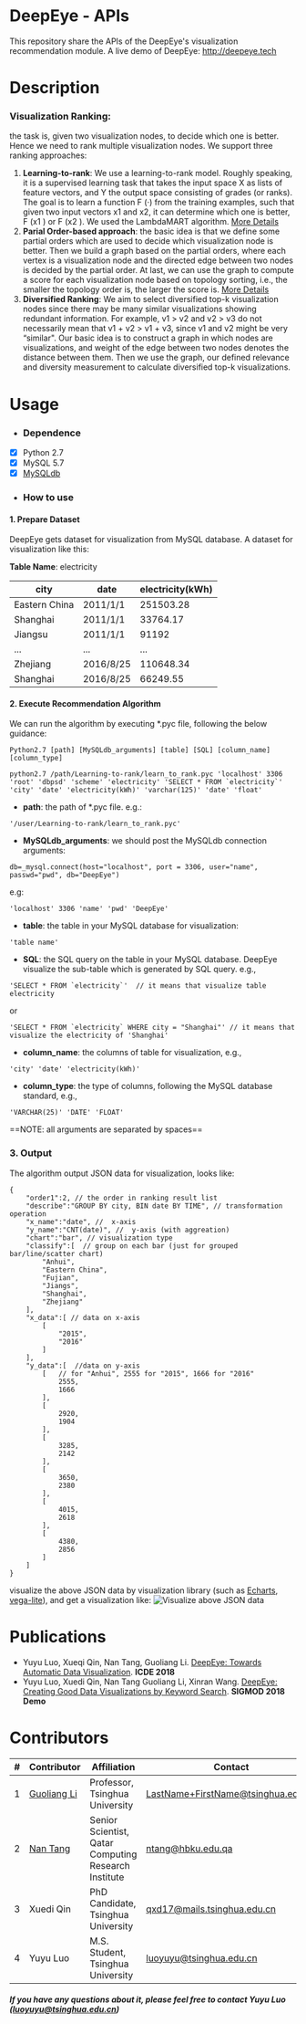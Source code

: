 DeepEye - APIs
===========================
This repository share the APIs of the DeepEye's visualization recommendation module. A live demo of DeepEye: http://deepeye.tech

Description
===========================
### Visualization Ranking: 
the task is, given two visualization nodes, to decide which one is better. Hence we need to rank multiple visualization nodes. We support three ranking approaches:
1. **Learning-to-rank**: We use a learning-to-rank model. Roughly speaking, it is a supervised learning task that takes the input space X as lists of feature vectors, and Y the output space consisting of grades (or ranks). The goal is to learn a function F (·) from the training examples, such that given two input vectors x1 and x2, it can determine which one is better, F (x1 ) or F (x2 ). We used the LambdaMART algorithm. [More Details](http://dbgroup.cs.tsinghua.edu.cn/ligl/papers/icde18-deepeye.pdf)
2. **Parial Order-based approach**: the basic idea is that we define some partial orders which are used to decide which visualization node is better. Then we build a graph based on the partial orders, where each vertex is a visualization node and the directed edge between two nodes is decided by the partial order. At last, we can use the graph to compute a score for each visualization node based on topology sorting, i.e., the smaller the topology order is, the larger the score is. [More Details](http://dbgroup.cs.tsinghua.edu.cn/ligl/papers/icde18-deepeye.pdf)
3. **Diversified Ranking**: We aim to select diversified top-k visualization nodes since there may be many similar visualizations showing redundant information. For example, v1 > v2 and v2 > v3 do not necessarily mean that v1 + v2 > v1 + v3, since v1 and v2 might be very “similar". Our basic idea is to construct a graph in which nodes are visualizations, and weight of the edge between two nodes denotes the distance between them. Then we use the graph, our defined relevance and diversity measurement to calculate diversified top-k visualizations.

Usage
===========================
- ### Dependence 
- [x] Python 2.7
- [x] MySQL 5.7
- [x] [MySQLdb](http://mysql-python.sourceforge.net/MySQLdb.html#installation)

- ### How to use
#### 1. Prepare Dataset 
DeepEye gets dataset for visualization from MySQL database. A dataset for visualization like this:

**Table Name**: electricity

city| date | electricity(kWh)
---|---| ---|
|Eastern China|	2011/1/1|	251503.28|
|Shanghai	|2011/1/1|	33764.17
|Jiangsu	|2011/1/1|	91192
|...|...|...
|Zhejiang|	2016/8/25|	110648.34
|Shanghai	|2016/8/25|	66249.55

#### 2. Execute Recommendation Algorithm
We can run the algorithm by executing *.pyc file, following the below guidance:
```
Python2.7 [path] [MySQLdb_arguments] [table] [SQL] [column_name] [column_type]
```
```
python2.7 /path/Learning-to-rank/learn_to_rank.pyc 'localhost' 3306 'root' 'dbpsd' 'scheme' 'electricity' 'SELECT * FROM `electricity`' 'city' 'date' 'electricity(kWh)' 'varchar(125)' 'date' 'float'
```
- **path**: the path of *.pyc file. e.g.: 
```
'/user/Learning-to-rank/learn_to_rank.pyc'
```

- **MySQLdb_arguments**: we should post the MySQLdb connection arguments:
```
db=_mysql.connect(host="localhost", port = 3306, user="name", passwd="pwd", db="DeepEye")
```
e.g:
```
'localhost' 3306 'name' 'pwd' 'DeepEye'
```
- **table**: the table in your MySQL database for visualization:

```
'table name'
```
- **SQL**: the SQL query on the table in your MySQL database. DeepEye visualize the sub-table which is generated by SQL query. e.g.,

```
'SELECT * FROM `electricity`'  // it means that visualize table electricity
```
or
```
'SELECT * FROM `electricity` WHERE city = "Shanghai"' // it means that visualize the electricity of 'Shanghai'
```
-  **column_name**: the columns of table for visualization, e.g.,
```
'city' 'date' 'electricity(kWh)'
```
- **column_type**: the type of columns, following the MySQL database standard, e.g.,
```
'VARCHAR(25)' 'DATE' 'FLOAT'
```

==NOTE: all arguments are separated by spaces==

### 3. Output

The algorithm output JSON data for visualization, looks like:


```
{
    "order1":2, // the order in ranking result list
    "describe":"GROUP BY city, BIN date BY TIME", // transformation operation
    "x_name":"date", //  x-axis
    "y_name":"CNT(date)", //  y-axis (with aggreation)
    "chart":"bar", // visualization type
    "classify":[  // group on each bar (just for grouped bar/line/scatter chart)
        "Anhui",
        "Eastern China",
        "Fujian",
        "Jiangs",
        "Shanghai",
        "Zhejiang"
    ],
    "x_data":[ // data on x-axis
        [
            "2015",
            "2016"
        ]
    ],
    "y_data":[  //data on y-axis
        [   // for "Anhui", 2555 for "2015", 1666 for "2016"
            2555,
            1666
        ],
        [
            2920,
            1904
        ],
        [
            3285,
            2142
        ],
        [
            3650,
            2380
        ],
        [
            4015,
            2618
        ],
        [
            4380,
            2856
        ]
    ]
}
```
visualize the above JSON data by visualization library (such as [Echarts](https://ecomfe.github.io/echarts-doc/public/en/index.html), [vega-lite](https://github.com/vega/vega-lite)), and get a visualization like:
![Visualize above JSON data](img.png)

Publications
===========================
- Yuyu Luo, Xueqi Qin, Nan Tang, Guoliang Li. [DeepEye: Towards Automatic Data Visualization](http://dbgroup.cs.tsinghua.edu.cn/ligl/papers/icde18-deepeye.pdf). **ICDE 2018**
- Yuyu Luo, Xuedi Qin, Nan Tang Guoliang Li, Xinran Wang. [DeepEye: Creating Good Data Visualizations by Keyword Search](http://dbgroup.cs.tsinghua.edu.cn/ligl/papers/sigmod18-deepeye.pdf). **SIGMOD 2018 Demo**

Contributors
===========================
|#|Contributor|Affiliation|Contact|
|---|----|-----|-----|
|1|[Guoliang Li](http://dbgroup.cs.tsinghua.edu.cn/ligl/)|Professor, Tsinghua University| LastName+FirstName@tsinghua.edu.cn
|2|[Nan Tang](http://da.qcri.org/ntang/index.html)|Senior Scientist, Qatar Computing Research Institute|ntang@hbku.edu.qa
|3|Xuedi Qin| PhD Candidate, Tsinghua University| qxd17@mails.tsinghua.edu.cn
|4|Yuyu Luo| M.S. Student, Tsinghua University| luoyuyu@tsinghua.edu.cn
##### If you have any questions about it, please feel free to contact Yuyu Luo (luoyuyu@tsinghua.edu.cn)
